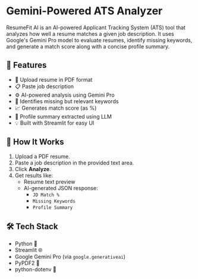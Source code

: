 # Gemini-Powered ATS Analyzer
ResumeFit AI is an AI-powered Applicant Tracking System (ATS) tool that analyzes how well a resume matches a given job description. It uses Google's Gemini Pro model to evaluate resumes, identify missing keywords, and generate a match score along with a concise profile summary.

## 🚀 Features

- 📄 Upload resume in PDF format
- 📋 Paste job description
- ⚙️ AI-powered analysis using Gemini Pro
- 🧠 Identifies missing but relevant keywords
- 📈 Generates match score (as %)
- 📝 Profile summary extracted using LLM
- 💡 Built with Streamlit for easy UI

## 🧠 How It Works

1. Upload a PDF resume.
2. Paste a job description in the provided text area.
3. Click **Analyze**.
4. Get results like:
   - Resume text preview
   - AI-generated JSON response:
     - `JD Match %`
     - `Missing Keywords`
     - `Profile Summary`

## 🛠️ Tech Stack

- Python 🐍
- Streamlit 🌐
- Google Gemini Pro (via `google.generativeai`)
- PyPDF2 📄
- python-dotenv 🔐
